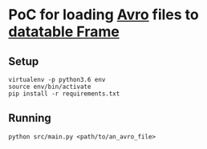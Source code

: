 # PoC for loading [Avro](https://avro.apache.org/) files to [datatable Frame](https://datatable.readthedocs.io/en/latest/api/frame.html)

## Setup
```shell script
virtualenv -p python3.6 env
source env/bin/activate
pip install -r requirements.txt
```

## Running
```shell script
python src/main.py <path/to/an_avro_file>
```
